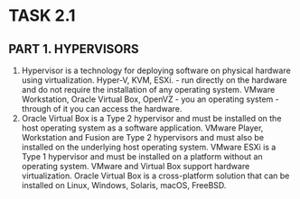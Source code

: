 # TASK 2.1
## PART 1. HYPERVISORS
1. Hypervisor is a technology for deploying software on physical hardware using virtualization. Hyper-V, KVM, ESXi. - run directly on the hardware and do not require the installation of any operating system. VMware Workstation, Oracle Virtual Box, OpenVZ - you an operating system - through of it you can access the hardware.
2. Oracle Virtual Box is a Type 2 hypervisor and must be installed on the host operating system as a software application. VMware Player, Workstation and Fusion are Type 2 hypervisors and must also be installed on the underlying host operating system. VMware ESXi is a Type 1 hypervisor and must be installed on a platform without an operating system. VMware and Virtual Box support hardware virtualization. Oracle Virtual Box is a cross-platform solution that can be installed on Linux, Windows, Solaris, macOS, FreeBSD. 
